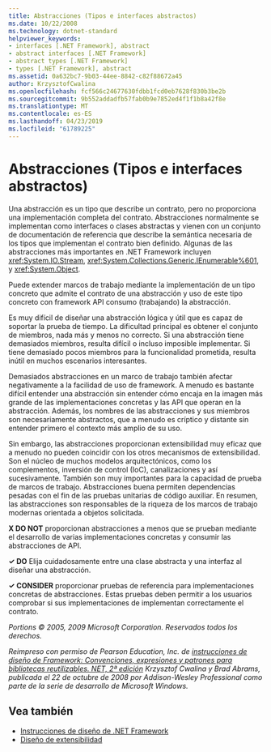 ```yaml
---
title: Abstracciones (Tipos e interfaces abstractos)
ms.date: 10/22/2008
ms.technology: dotnet-standard
helpviewer_keywords:
- interfaces [.NET Framework], abstract
- abstract interfaces [.NET Framework]
- abstract types [.NET Framework]
- types [.NET Framework], abstract
ms.assetid: 0a632bc7-9b03-44ee-8842-c82f88672a45
author: KrzysztofCwalina
ms.openlocfilehash: fcf566c24677630fdbb1fcd0eb7628f830b3be2b
ms.sourcegitcommit: 9b552addadfb57fab0b9e7852ed4f1f1b8a42f8e
ms.translationtype: MT
ms.contentlocale: es-ES
ms.lasthandoff: 04/23/2019
ms.locfileid: "61789225"
---
```

# <a name="abstractions-abstract-types-and-interfaces"></a>Abstracciones (Tipos e interfaces abstractos)
Una abstracción es un tipo que describe un contrato, pero no proporciona una implementación completa del contrato. Abstracciones normalmente se implementan como interfaces o clases abstractas y vienen con un conjunto de documentación de referencia que describe la semántica necesaria de los tipos que implementan el contrato bien definido. Algunas de las abstracciones más importantes en .NET Framework incluyen <xref:System.IO.Stream>, <xref:System.Collections.Generic.IEnumerable%601>, y <xref:System.Object>.  
  
 Puede extender marcos de trabajo mediante la implementación de un tipo concreto que admite el contrato de una abstracción y uso de este tipo concreto con framework API consumo (trabajando) la abstracción.  
  
 Es muy difícil de diseñar una abstracción lógica y útil que es capaz de soportar la prueba de tiempo. La dificultad principal es obtener el conjunto de miembros, nada más y menos no correcto. Si una abstracción tiene demasiados miembros, resulta difícil o incluso imposible implementar. Si tiene demasiado pocos miembros para la funcionalidad prometida, resulta inútil en muchos escenarios interesantes.  
  
 Demasiados abstracciones en un marco de trabajo también afectar negativamente a la facilidad de uso de framework. A menudo es bastante difícil entender una abstracción sin entender cómo encaja en la imagen más grande de las implementaciones concretas y las API que operan en la abstracción. Además, los nombres de las abstracciones y sus miembros son necesariamente abstractos, que a menudo es críptico y distante sin entender primero el contexto más amplio de su uso.  
  
 Sin embargo, las abstracciones proporcionan extensibilidad muy eficaz que a menudo no pueden coincidir con los otros mecanismos de extensibilidad. Son el núcleo de muchos modelos arquitectónicos, como los complementos, inversión de control (IoC), canalizaciones y así sucesivamente. También son muy importantes para la capacidad de prueba de marcos de trabajo. Abstracciones buena permiten dependencias pesadas con el fin de las pruebas unitarias de código auxiliar. En resumen, las abstracciones son responsables de la riqueza de los marcos de trabajo modernas orientada a objetos solicitada.  
  
 **X DO NOT** proporcionan abstracciones a menos que se prueban mediante el desarrollo de varias implementaciones concretas y consumir las abstracciones de API.  
  
 **✓ DO** Elija cuidadosamente entre una clase abstracta y una interfaz al diseñar una abstracción.  
  
 **✓ CONSIDER** proporcionar pruebas de referencia para implementaciones concretas de abstracciones. Estas pruebas deben permitir a los usuarios comprobar si sus implementaciones de implementan correctamente el contrato.  
  
 *Portions © 2005, 2009 Microsoft Corporation. Reservados todos los derechos.*  
  
 *Reimpreso con permiso de Pearson Education, Inc. de [instrucciones de diseño de Framework: Convenciones, expresiones y patrones para bibliotecas reutilizables. NET, 2ª edición](https://www.informit.com/store/framework-design-guidelines-conventions-idioms-and-9780321545619) Krzysztof Cwalina y Brad Abrams, publicada el 22 de octubre de 2008 por Addison-Wesley Professional como parte de la serie de desarrollo de Microsoft Windows.*  
  
## <a name="see-also"></a>Vea también

- [Instrucciones de diseño de .NET Framework](../../../docs/standard/design-guidelines/index.md)
- [Diseño de extensibilidad](../../../docs/standard/design-guidelines/designing-for-extensibility.md)
